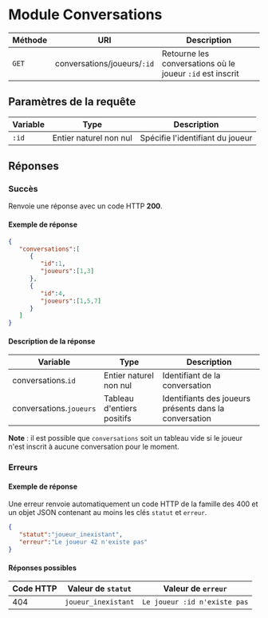 # Module Conversations

Méthode | URI | Description
------------- | ------------- | -------------
`GET`  | conversations/joueurs/`:id` | Retourne les conversations où le joueur `:id` est inscrit

## Paramètres de la requête
Variable | Type | Description
------------- | ------------- | -------------
`:id`  | Entier naturel non nul | Spécifie l'identifiant du joueur

## Réponses
### Succès
Renvoie une réponse avec un code HTTP **200**.

#### Exemple de réponse
```json
{
   "conversations":[
      {
         "id":1,
         "joueurs":[1,3]
      },
      {
         "id":4,
         "joueurs":[1,5,7]
      }
   ]
}
```
#### Description de la réponse
Variable | Type | Description
------------- | ------------- | -------------
conversations.`id`  | Entier naturel non nul | Identifiant de la conversation
conversations.`joueurs`  | Tableau d'entiers positifs | Identifiants des joueurs présents dans la conversation

**Note** : il est possible que `conversations` soit un tableau vide si le joueur n'est inscrit à aucune conversation pour le moment.

### Erreurs
#### Exemple de réponse
Une erreur renvoie automatiquement un code HTTP de la famille des 400 et un objet JSON contenant au moins les clés `statut` et `erreur`.
```json
{
   "statut":"joueur_inexistant",
   "erreur":"Le joueur 42 n'existe pas"
}
```

#### Réponses possibles
Code HTTP | Valeur de `statut` | Valeur de `erreur`
------------- | ------------- | -------------
404  | `joueur_inexistant` | `Le joueur :id n'existe pas`